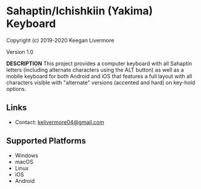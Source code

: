 Sahaptin/Ichishkiin (Yakima) Keyboard
=====================

Copyright (c) 2019-2020 Keegan Livermore

Version 1.0

__DESCRIPTION__
This project provides a computer keyboard with all Sahaptin letters (including alternate characters using the ALT button) as well as a mobile keyboard for both Android and iOS that features a full layout with all characters visible with "alternate" versions (accented and hard) on key-hold options.

Links
-----

 * Contact:  kelivermore04@gmail.com

Supported Platforms
-------------------
 * Windows
 * macOS
 * Linux
 * iOS
 * Android

 